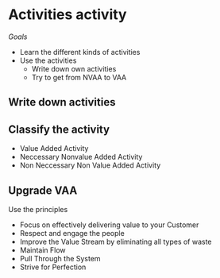 # Activities activity 

*Goals* 

* Learn the different kinds of activities 
* Use the activities 
  * Write down own activities 
  * Try to get from NVAA to VAA

## Write down activities 

## Classify the activity 

* Value Added Activity 
* Neccessary Nonvalue Added Activity
* Non Neccessary Non Value Added Activity

## Upgrade VAA

Use the principles 

* Focus on effectively delivering value to your Customer
* Respect and engage the people
* Improve the Value Stream by eliminating all types of waste
* Maintain Flow
* Pull Through the System
* Strive for Perfection
